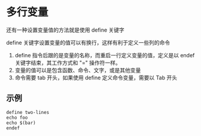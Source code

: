 # 多行变量

还有一种设置变量值的方法就是使用 define 关键字

define 关键字设置变量的值可以有换行，这样有利于定义一些列的命令

1. define 指令后跟的是变量的名称，而重启一行定义变量的值，定义是以 endef 关键字结束，其工作方式和 "=" 操作符一样。
2. 变量的值可以是包含函数、命令、文字，或是其他变量
3. 命令需要 tab 开头，如果使用 define 定义命令变量，需要以 Tab 开头

## 示例

```
define two-lines
echo foo
echo $(bar)
endef
```
